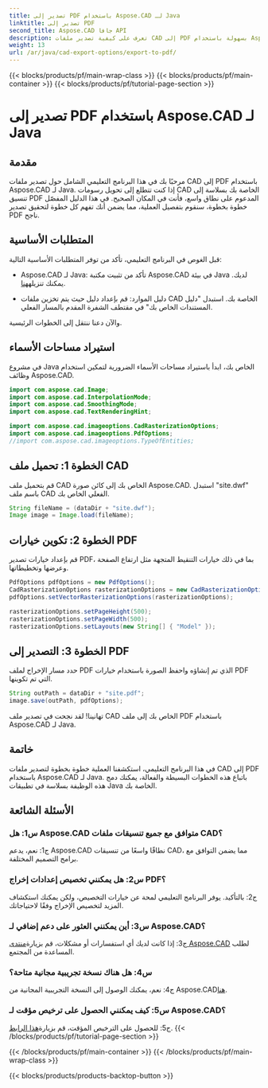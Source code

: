 ```yaml
---
title: تصدير إلى PDF باستخدام Aspose.CAD لـ Java
linktitle: تصدير إلى PDF
second_title: Aspose.CAD جافا API
description: تعرف على كيفية تصدير ملفات CAD إلى PDF بسهولة باستخدام Aspose.CAD لـ Java. اتبع دليلنا خطوة بخطوة للتكامل السلس.
weight: 13
url: /ar/java/cad-export-options/export-to-pdf/
---
```


{{< blocks/products/pf/main-wrap-class >}}
{{< blocks/products/pf/main-container >}}
{{< blocks/products/pf/tutorial-page-section >}}

# تصدير إلى PDF باستخدام Aspose.CAD لـ Java

## مقدمة

مرحبًا بك في هذا البرنامج التعليمي الشامل حول تصدير ملفات CAD إلى PDF باستخدام Aspose.CAD لـ Java. إذا كنت تتطلع إلى تحويل رسومات CAD الخاصة بك بسلاسة إلى تنسيق PDF المدعوم على نطاق واسع، فأنت في المكان الصحيح. في هذا الدليل المفصّل خطوة بخطوة، سنقوم بتفصيل العملية، مما يضمن أنك تفهم كل خطوة لتحقيق تصدير PDF ناجح.

## المتطلبات الأساسية

قبل الغوص في البرنامج التعليمي، تأكد من توفر المتطلبات الأساسية التالية:

-  Aspose.CAD لـ Java: تأكد من تثبيت مكتبة Aspose.CAD في بيئة Java لديك. يمكنك تنزيله[هنا](https://releases.aspose.com/cad/java/).

- دليل الموارد: قم بإعداد دليل حيث يتم تخزين ملفات CAD الخاصة بك. استبدل "دليل المستندات الخاص بك" في مقتطف الشفرة المقدم بالمسار الفعلي.

والآن دعنا ننتقل إلى الخطوات الرئيسية.

## استيراد مساحات الأسماء

في مشروع Java الخاص بك، ابدأ باستيراد مساحات الأسماء الضرورية لتمكين استخدام وظائف Aspose.CAD.

```java
import com.aspose.cad.Image;
import com.aspose.cad.InterpolationMode;
import com.aspose.cad.SmoothingMode;
import com.aspose.cad.TextRenderingHint;

import com.aspose.cad.imageoptions.CadRasterizationOptions;
import com.aspose.cad.imageoptions.PdfOptions;
//import com.aspose.cad.imageoptions.TypeOfEntities;
```

## الخطوة 1: تحميل ملف CAD

قم بتحميل ملف CAD الخاص بك إلى كائن صورة Aspose.CAD. استبدل "site.dwf" باسم ملف CAD الفعلي الخاص بك.

```java
String fileName = (dataDir + "site.dwf");
Image image = Image.load(fileName);
```

## الخطوة 2: تكوين خيارات PDF

قم بإعداد خيارات تصدير PDF، بما في ذلك خيارات التنقيط المتجهة مثل ارتفاع الصفحة وعرضها وتخطيطاتها.

```java
PdfOptions pdfOptions = new PdfOptions();
CadRasterizationOptions rasterizationOptions = new CadRasterizationOptions();
pdfOptions.setVectorRasterizationOptions(rasterizationOptions);

rasterizationOptions.setPageHeight(500);
rasterizationOptions.setPageWidth(500);
rasterizationOptions.setLayouts(new String[] { "Model" });
```

## الخطوة 3: التصدير إلى PDF

حدد مسار الإخراج لملف PDF الذي تم إنشاؤه واحفظ الصورة باستخدام خيارات PDF التي تم تكوينها.

```java
String outPath = dataDir + "site.pdf";
image.save(outPath, pdfOptions);
```

تهانينا! لقد نجحت في تصدير ملف CAD الخاص بك إلى ملف PDF باستخدام Aspose.CAD لـ Java.

## خاتمة

في هذا البرنامج التعليمي، استكشفنا العملية خطوة بخطوة لتصدير ملفات CAD إلى PDF باستخدام Aspose.CAD لـ Java. باتباع هذه الخطوات البسيطة والفعالة، يمكنك دمج هذه الوظيفة بسلاسة في تطبيقات Java الخاصة بك.

## الأسئلة الشائعة

### س1: هل Aspose.CAD متوافق مع جميع تنسيقات ملفات CAD؟

ج1: نعم، يدعم Aspose.CAD نطاقًا واسعًا من تنسيقات CAD، مما يضمن التوافق مع برامج التصميم المختلفة.

### س2: هل يمكنني تخصيص إعدادات إخراج PDF؟

ج2: بالتأكيد. يوفر البرنامج التعليمي لمحة عن خيارات التخصيص، ولكن يمكنك استكشاف المزيد لتخصيص الإخراج وفقًا لاحتياجاتك.

### س3: أين يمكنني العثور على دعم إضافي لـ Aspose.CAD؟

 ج3: إذا كانت لديك أي استفسارات أو مشكلات، قم بزيارة[منتدى Aspose.CAD](https://forum.aspose.com/c/cad/19) لطلب المساعدة من المجتمع.

### س4: هل هناك نسخة تجريبية مجانية متاحة؟

 ج4: نعم، يمكنك الوصول إلى النسخة التجريبية المجانية من Aspose.CAD[هنا](https://releases.aspose.com/).

### س5: كيف يمكنني الحصول على ترخيص مؤقت لـ Aspose.CAD؟

 ج5: للحصول على الترخيص المؤقت، قم بزيارة[هذا الرابط](https://purchase.aspose.com/temporary-license/).
{{< /blocks/products/pf/tutorial-page-section >}}

{{< /blocks/products/pf/main-container >}}
{{< /blocks/products/pf/main-wrap-class >}}

{{< blocks/products/products-backtop-button >}}
